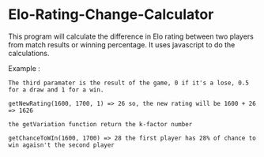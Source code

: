 # Elo-Rating-Change-Calculator
This program will calculate the difference in Elo rating between two players from match results or winning percentage. It uses javascript to do the calculations. 

Example :

	The third paramater is the result of the game, 0 if it's a lose, 0.5 for a draw and 1 for a win.

	getNewRating(1600, 1700, 1) => 26 so, the new rating will be 1600 + 26 => 1626

	the getVariation function return the k-factor number

	getChanceToWIn(1600, 1700) => 28 the first player has 28% of chance to win agaisn't the second player